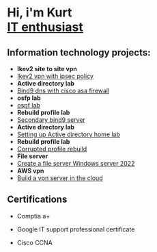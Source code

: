 <h1>Hi, i'm Kurt <br/><a href="https">IT enthusiast</a> 

<h2> Information technology projects:</h2>

- <b>Ikev2 site to site vpn</b>
 - [ Ikev2 vpn with ipsec policy ](https://github.com/KurtRoepke/ikev2-vpn/blob/main/README.md)
- <b>Active directory lab</b>
- [Bind9 dns with cisco asa firewall](https://github.com/KurtRoepke/bind9-dns/blob/main/README.md)
- <b>osfp lab</b>
 - [ ospf lab ](https://github.com/KurtRoepke/ospf-lab/blob/main/README.md)
 - <b>Rebuild profile lab</b>
- [Secondary bind9 server ](https://github.com/KurtRoepke/bind9-secondary-dns/blob/main/README.md) 
- <b>Active directory lab</b>
- [Setting up Active directory home lab](https://github.com/KurtRoepke/Active-Directory-Lab/blob/main/README.md)
- <b>Rebuild profile lab</b>
- [Corrupted profile rebuild](https://github.com/KurtRoepke/Rebuild-profile/blob/main/README.md) 
- <b>File server</b>
 - [Create a file server Windows server 2022](https://github.com/KurtRoepke/File-Server-Setup/blob/main/README.md)
- <b>AWS vpn</b>
 - [Build a vpn server in the cloud](https://github.com/KurtRoepke/AWS-vpn-/blob/main/README.md)


    

<h2>Certifications</h2>

- Comptia a+

- Google IT support professional certificate

- Cisco CCNA
  

<!-- <h2>Connect with me:</h2>


[<img align="left" alt="JoshMadakor | LinkedIn" width="22px" src="https://cdn.jsdelivr.net/npm/simple-icons@v3/icons/linkedin.svg" />][linkedin]







Here are some ideas to get you started:

- 🔭 I’m currently working on ...
- 🌱 I’m currently learning ...
- 👯 I’m looking to collaborate on ...
- 🤔 I’m looking for help with ...
- 💬 Ask me about ...
- 📫 How to reach me: ...
- 😄 Pronouns: ...
- ⚡ Fun fact: ...
-->
